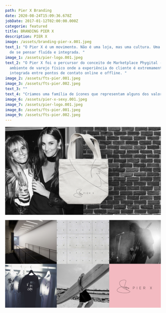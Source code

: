 ```yaml
---
path: Pier X Branding
date: 2020-08-24T15:09:36.678Z
jobDate: 2017-01-12T02:00:00.000Z
categorie: featured
title: BRANDING PIER X
description: PIER X
image: /assets/branding-pier-x.001.jpeg
text_1: "O Pier X é um movimento. Não é uma loja, mas uma cultura. Uma maneira
  de se pensar fluída e integrada. "
image_1: /assets/pier-logo.001.jpeg
text_2: "O Pier X foi o percursor do conceito de Marketplace Phygital - um
  ambiente de varejo físico onde a experiência do cliente é extremamente
  integrada entre pontos de contato online e offline. "
image_2: /assets/fts-pier.001.jpeg
image_3: /assets/fts-pier.002.jpeg
text_3: ""
text_4: "Criamos uma família de ícones que representam alguns dos valores do Pier X. "
image_6: /assets/pier-x-sexy.001.jpeg
image_7: /assets/pier-logo.001.jpeg
image_8: /assets/fts-pier.001.jpeg
image_9: /assets/fts-pier.002.jpeg
---
```

![Levamos a identidade visual da marca para um caminho contemporâneo, humano, quente e amigável.  ](/assets/pier-x-sexy.001.jpeg)

![](/assets/mosaico-pier.001.jpeg)